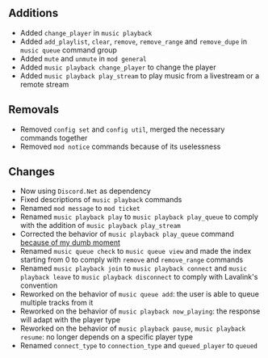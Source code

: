 ## Additions

- Added `change_player` in `music playback`
- Added `add_playlist`, `clear`, `remove`, `remove_range` and `remove_dupe` in `music queue` command group
- Added `mute` and `unmute` in `mod general`
- Added `music playback change_player` to change the player
- Added `music playback play_stream` to play music from a livestream or a remote stream 

## Removals

- Removed `config set` and `config util`, merged the necessary commands together
- Removed `mod notice` commands because of its uselessness

## Changes

- Now using `Discord.Net` as dependency
- Fixed descriptions of `music playback` commands
- Renamed `mod message` to `mod ticket`
- Renamed `music playback play` to `music playback play_queue` to comply with the addition of `music playback play_stream`
- Corrected the behavior of `music playback play_queue` command [because of my dumb moment](https://github.com/angelobreuer/Lavalink4NET/issues/91)
- Renamed `music queue check` to `music queue view` and made the index starting from 0 to comply with `remove` and `remove_range` commands
- Renamed `music playback join` to `music playback connect` and `music playback leave` to `music playback disconnect` to comply with Lavalink's convention
- Reworked on the behavior of `music queue add`: the user is able to queue multiple tracks from it
- Reworked on the behavior of `music playback now_playing`: the response will adapt with the player type
- Reworked on the behavior of `music playback pause`, `music playback resume`: no longer depends on a specific player type
- Renamed `connect_type` to `connection_type` and `queued_player` to `queued`